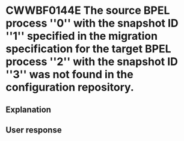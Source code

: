 # CWWBF0144E The source BPEL process ''0'' with the snapshot ID ''1'' specified in the migration specification for the target BPEL process ''2'' with the snapshot ID ''3'' was not found in the configuration repository.

## Explanation

## User response